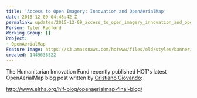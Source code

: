 ```yaml
---
title: 'Access to Open Imagery: Innovation and OpenAerialMap'
date: 2015-12-09 04:48:42 Z
permalink: updates/2015-12-09_access_to_open_imagery_innovation_and_openaerialmap
Person: Tyler Radford
Working Group: []
Project:
- OpenAerialMap
Feature Image: https://s3.amazonaws.com/hotwww/files/old/styles/banner/public/Figure-1-OAM-Catalog-1024x591.png
created: 1449636522
---
```


<p>The Humanitarian Innovation Fund recently published HOT's latest OpenAerialMap blog post written by <a href="https://hotosm.org/users/cristiano_giovando">Cristiano Giovando</a>:</p><p><a href="http://www.elrha.org/hif-blog/openaerialmap-final-blog/">http://www.elrha.org/hif-blog/openaerialmap-final-blog/</a></p><p>&nbsp;</p>

